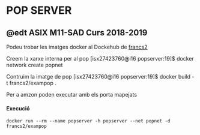 # POP SERVER
## @edt ASIX M11-SAD Curs 2018-2019

Podeu trobar les imatges docker al Dockehub de [francs2](https://hub.docker.com/u/francs2/)

Creem la xarxe interna per al pop
[isx27423760@i16 popserver:19]$ docker network create popnet

Contruim la imatge de pop
[isx27423760@i16 popserver:19]$ docker build -t francs2/exampop .

Per a amzon poden executar amb els porta mapejats
#### Execució
```
docker run --rm --name popserver -h popserver --net popnet -d francs2/exampop
```
